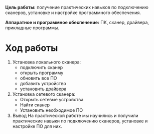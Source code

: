 **Цель работы:** получение практических навыков по подключению сканеров, установке и настройке программного обеспечения.

**Аппаратное и программное обеспечение:** ПК, сканер, драйвера, прикладные программы.

# Ход работы
1. Установка локального сканера:
	- подключить сканер
	- открыть программу
	- обновить все ПО
	- добавить устройство
	- установить драйвера
2. Установка сетевого сканера:
	- Открыть сетевые устройства
	- Найти сканер
	- Установить необходимое ПО
3. Вывод
	На практической работе мы научились и получили практические навыки по подключению сканеров, установке и настройке ПО для них.